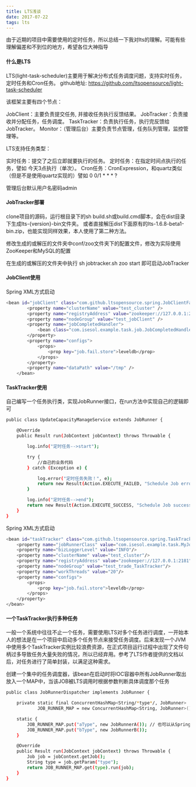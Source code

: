 ```yaml
---
title: LTS浅谈 
date: 2017-07-22  
tags: lts
---
```


由于近期的项目中需要使用的定时任务，所以总结一下我对lts的理解。可能有些理解偏差和不到位的地方，希望各位大神指导
#### 什么是LTS

LTS(light-task-scheduler)主要用于解决分布式任务调度问题，支持实时任务，定时任务和Cron任务。
github地址: https://github.com/ltsopensource/light-task-scheduler 

该框架主要有四个节点：

JobClient：主要负责提交任务, 并接收任务执行反馈结果。
JobTracker：负责接收并分配任务，任务调度。
TaskTracker：负责执行任务，执行完反馈给JobTracker。
Monitor：（管理后台）主要负责节点管理，任务队列管理，监控管理等。

<!--more-->
LTS支持任务类型：

实时任务：提交了之后立即就要执行的任务。
定时任务：在指定时间点执行的任务，譬如 今天3点执行（单次）。
Cron任务：CronExpression，和quartz类似（但是不是使用quartz实现的）譬如 0 0/1 * * * ?

管理后台默认用户名密码admin

#### JobTracker部署

clone项目的源码，运行根目录下的sh build.sh或build.cmd脚本，会在dist目录下生成lts-{version}-bin文件夹。 
或者直接解压dist下面原有的lts-1.6.8-beta1-bin.zip，也能实现同样效果，本人使用了第二种方法。

修改生成的或解压的文件夹中conf/zoo文件夹下的配置文件，修改为实际使用ZooKeeper和MySQL的配置

在生成的或解压的文件夹中执行 sh jobtracker.sh zoo start 即可启动JobTracker

#### JobClient使用

Spring XML方式启动

``` bash
<bean id="jobClient" class="com.github.ltsopensource.spring.JobClientFactoryBean" init-method="start">
        <property name="clusterName" value="test_cluster" />
        <property name="registryAddress" value="zookeeper://127.0.0.1:2181" />
        <property name="nodeGroup" value="test_jobClient" />
        <property name="jobCompletedHandler">
            <bean class="com.isesol.example.task.job.JobCompletedHandlerImpl" />
        </property>
        <property name="configs">
            <props>
                <prop key="job.fail.store">leveldb</prop>
            </props>
        </property>
        <property name="dataPath" value="/tmp" />
    </bean>
```

#### TaskTracker使用

自己编写一个任务执行类，实现JobRunner接口，在run方法中实现自己的逻辑即可

``` bash
public class UpdateCapacityManageService extends JobRunner {

    @Override
    public Result run(JobContext jobContext) throws Throwable {

        log.info("定时任务-->start");

        try {
            //自己的业务代码
        } catch (Exception e) {

            log.error("定时任务失败！", e);
            return new Result(Action.EXECUTE_FAILED, "Schedule Job error!");
        }

        log.info("定时任务-->end");
        return new Result(Action.EXECUTE_SUCCESS, "Schedule Job success!");
    }
}
```

Spring XML方式启动

``` bash
<bean id="taskTracker" class="com.github.ltsopensource.spring.TaskTrackerAnnotationFactoryBean" init-method="start">
    <property name="jobRunnerClass" value="com.isesol.example.task.MyJobRunner"/>
    <property name="bizLoggerLevel" value="INFO"/>
    <property name="clusterName" value="test_cluster"/>
    <property name="registryAddress" value="zookeeper://127.0.0.1:2181"/>
    <property name="nodeGroup" value="test_trade_TaskTracker"/>
    <property name="workThreads" value="20"/>
    <property name="configs">
        <props>
            <prop key="job.fail.store">leveldb</prop>
        </props>
    </property>
</bean>
```

#### 一个TaskTracker执行多种任务

一般一个系统中往往不止一个任务，需要使用LTS对多个任务进行调度，一开始本人的想法是在一个项目中启动多个任务节点来接受任务调度。后来发现一个JVM中使用多个TaskTracker实例比较浪费资源，在正式项目运行过程中出现了文件句柄过多导致任务大量失败的情况，所以已经弃用。参考了LTS作者提供的文档以后，对任务进行了简单封装，以满足这种需求。

创建一个集中的任务调度器，该bean在启动时将IOC容器中所有JobRunner取出放入一个MAP中，当该JOB被LTS调用时根据参数判断具体调度那个任务

``` bash
public class JobRunnerDispatcher implements JobRunner {

    private static final ConcurrentHashMap<String/*type*/, JobRunner>
            JOB_RUNNER_MAP = new ConcurrentHashMap<String, JobRunner>();

    static {
        JOB_RUNNER_MAP.put("aType", new JobRunnerA()); // 也可以从Spring中拿
        JOB_RUNNER_MAP.put("bType", new JobRunnerB());
    }

    @Override
    public Result run(JobContext jobContext) throws Throwable {
        Job job = jobContext.getJob();
        String type = job.getParam("type");
        return JOB_RUNNER_MAP.get(type).run(job);
    }
}
```

